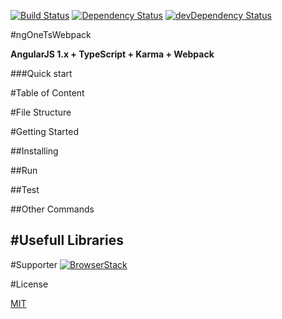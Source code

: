 [![Build Status](https://travis-ci.org/w3tecch/ng1-ts-boilerplate.svg?branch=master)](https://travis-ci.org/hw3tecch/ng1-ts-boilerplate)
[![Dependency Status](https://david-dm.org/w3tecch/ng1-ts-boilerplate.svg)](https://david-dm.org/w3tecch/ng1-ts-boilerplate)
[![devDependency Status](https://david-dm.org/w3tecch/ng1-ts-boilerplate/dev-status.svg)](https://david-dm.org/w3tecch/ng1-ts-boilerplate#info=devDependencies)

#ngOneTsWebpack

**AngularJS 1.x + TypeScript + Karma + Webpack**

###Quick start

#Table of Content

#File Structure

#Getting Started

##Installing

##Run

##Test

##Other Commands

#Usefull Libraries
-

#Supporter
[![BrowserStack](./supporters/browserStack.svg?raw=true)](https://www.browserstack.com)

#License

[MIT](/LICENSE)

